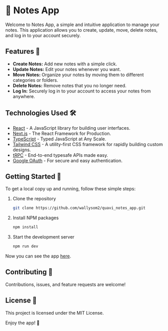 # 📝 Notes App

Welcome to Notes App, a simple and intuitive application to manage your notes. This application allows you to create, update, move, delete notes, and log in to your account securely.

## Features 🚀
- **Create Notes:** Add new notes with a simple click.
- **Update Notes:** Edit your notes whenever you want.
- **Move Notes:** Organize your notes by moving them to different categories or folders.
- **Delete Notes:** Remove notes that you no longer need.
- **Log In:** Securely log in to your account to access your notes from anywhere.

## Technologies Used 🛠️
- [React](https://reactjs.org/) - A JavaScript library for building user interfaces.
- [Next.js](https://nextjs.org/) - The React Framework for Production.
- [TypeScript](https://www.typescriptlang.org/) - Typed JavaScript at Any Scale.
- [Tailwind CSS](https://tailwindcss.com/) - A utility-first CSS framework for rapidly building custom designs.
- [tRPC](https://trpc.io/) - End-to-end typesafe APIs made easy.
- [Google OAuth](https://developers.google.com/identity/protocols/oauth2) - For secure and easy authentication.

## Getting Started 📌
To get a local copy up and running, follow these simple steps:

1. Clone the repository
   ```bash
   git clone https://github.com/wallysom2/quavi_notes_app.git
   ```

2. Install NPM packages
   ```bash
   npm install
   ```

3. Start the development server
   ```bash
   npm run dev
   ```

Now you can see the app [here](https://quavi-notes-app-git-main-wallysom2s-projects.vercel.app/).

## Contributing 🤝
Contributions, issues, and feature requests are welcome!

## License 📄
This project is licensed under the MIT License.

Enjoy the app! 🎉
